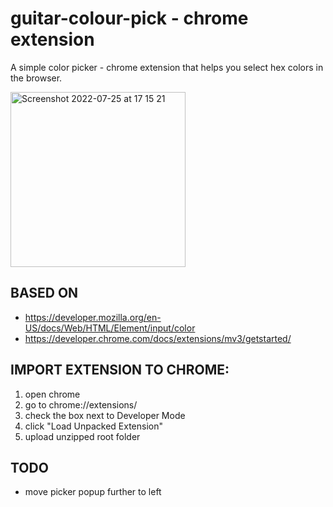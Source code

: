 # guitar-colour-pick - chrome extension
A simple color picker - chrome extension that helps you select hex colors in the browser. 

<img width="280" alt="Screenshot 2022-07-25 at 17 15 21" src="https://user-images.githubusercontent.com/17910114/180813810-4bc12aa8-1113-499b-abe9-6ef36bd24513.png">

## BASED ON 
- https://developer.mozilla.org/en-US/docs/Web/HTML/Element/input/color
- https://developer.chrome.com/docs/extensions/mv3/getstarted/

## IMPORT EXTENSION TO CHROME:

1. open chrome
2. go to chrome://extensions/
3. check the box next to Developer Mode
4. click "Load Unpacked Extension"
5. upload unzipped root folder

## TODO
- move picker popup further to left
